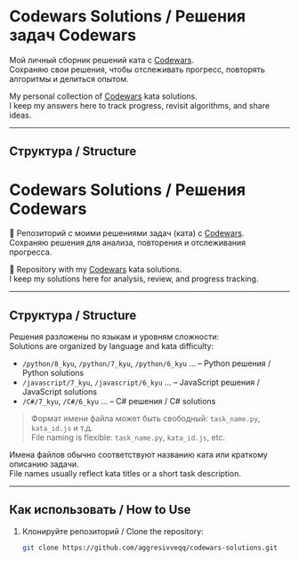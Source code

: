 # Codewars Solutions / Решения задач Codewars

Мой личный сборник решений ката с [Codewars](https://www.codewars.com).  
Сохраняю свои решения, чтобы отслеживать прогресс, повторять алгоритмы и делиться опытом.

My personal collection of [Codewars](https://www.codewars.com) kata solutions.  
I keep my answers here to track progress, revisit algorithms, and share ideas.

---

## Структура / Structure

# Codewars Solutions / Решения Codewars

📂 Репозиторий с моими решениями задач (ката) с [Codewars](https://www.codewars.com).  
Сохраняю решения для анализа, повторения и отслеживания прогресса.

📂 Repository with my [Codewars](https://www.codewars.com) kata solutions.  
I keep my solutions here for analysis, review, and progress tracking.

---

## Структура / Structure

Решения разложены по языкам и уровням сложности:  
Solutions are organized by language and kata difficulty:

- `/python/8_kyu`, `/python/7_kyu`, `/python/6_kyu` … – Python решения / Python solutions  
- `/javascript/7_kyu`, `/javascript/6_kyu` … – JavaScript решения / JavaScript solutions  
- `/С#/7_kyu`, `/C#/6_kyu` … – C# решения / C# solutions  

> Формат имени файла может быть свободный: `task_name.py`, `kata_id.js` и т.д.  
> File naming is flexible: `task_name.py`, `kata_id.js`, etc.

Имена файлов обычно соответствуют названию ката или краткому описанию задачи.  
File names usually reflect kata titles or a short task description.

---

## Как использовать / How to Use

1. Клонируйте репозиторий / Clone the repository:
   ```bash
   git clone https://github.com/aggresivveqq/codewars-solutions.git
  

